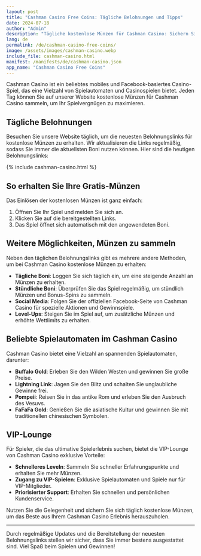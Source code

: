 ```yaml
---
layout: post
title: "Cashman Casino Free Coins: Tägliche Belohnungen und Tipps"
date: 2024-07-18
author: "Admin"
description: "Tägliche kostenlose Münzen für Cashman Casino: Sichern Sie sich Ihre 'Cashman Casino Free Coins' und 'cashman free coins' schnell und einfach – jeden Tag neue Links!"
lang: de
permalink: /de/cashman-casino-free-coins/
image: /assets/images/cashman-casino.webp
include_file: cashman-casino.html
manifest: /manifests/de/cashman-casino.json
app_name: "Cashman Casino Free Coins"
---
```


Cashman Casino ist ein beliebtes mobiles und Facebook-basiertes Casino-Spiel, das eine Vielzahl von Spielautomaten und Casinospielen bietet. Jeden Tag können Sie auf unserer Website kostenlose Münzen für Cashman Casino sammeln, um Ihr Spielvergnügen zu maximieren.

## Tägliche Belohnungen

Besuchen Sie unsere Website täglich, um die neuesten Belohnungslinks für kostenlose Münzen zu erhalten. Wir aktualisieren die Links regelmäßig, sodass Sie immer die aktuellsten Boni nutzen können. Hier sind die heutigen Belohnungslinks:

{% include cashman-casino.html %}

## So erhalten Sie Ihre Gratis-Münzen

Das Einlösen der kostenlosen Münzen ist ganz einfach:
1. Öffnen Sie Ihr Spiel und melden Sie sich an.
2. Klicken Sie auf die bereitgestellten Links.
3. Das Spiel öffnet sich automatisch mit den angewendeten Boni.

## Weitere Möglichkeiten, Münzen zu sammeln

Neben den täglichen Belohnungslinks gibt es mehrere andere Methoden, um bei Cashman Casino kostenlose Münzen zu erhalten:
- **Tägliche Boni**: Loggen Sie sich täglich ein, um eine steigende Anzahl an Münzen zu erhalten.
- **Stündliche Boni**: Überprüfen Sie das Spiel regelmäßig, um stündlich Münzen und Bonus-Spins zu sammeln.
- **Social Media**: Folgen Sie der offiziellen Facebook-Seite von Cashman Casino für spezielle Aktionen und Gewinnspiele.
- **Level-Ups**: Steigen Sie im Spiel auf, um zusätzliche Münzen und erhöhte Wettlimits zu erhalten.

## Beliebte Spielautomaten im Cashman Casino

Cashman Casino bietet eine Vielzahl an spannenden Spielautomaten, darunter:
- **Buffalo Gold**: Erleben Sie den Wilden Westen und gewinnen Sie große Preise.
- **Lightning Link**: Jagen Sie den Blitz und schalten Sie unglaubliche Gewinne frei.
- **Pompeii**: Reisen Sie in das antike Rom und erleben Sie den Ausbruch des Vesuvs.
- **FaFaFa Gold**: Genießen Sie die asiatische Kultur und gewinnen Sie mit traditionellen chinesischen Symbolen.

## VIP-Lounge

Für Spieler, die das ultimative Spielerlebnis suchen, bietet die VIP-Lounge von Cashman Casino exklusive Vorteile:
- **Schnelleres Leveln**: Sammeln Sie schneller Erfahrungspunkte und erhalten Sie mehr Münzen.
- **Zugang zu VIP-Spielen**: Exklusive Spielautomaten und Spiele nur für VIP-Mitglieder.
- **Priorisierter Support**: Erhalten Sie schnellen und persönlichen Kundenservice.

Nutzen Sie die Gelegenheit und sichern Sie sich täglich kostenlose Münzen, um das Beste aus Ihrem Cashman Casino Erlebnis herauszuholen.

---

Durch regelmäßige Updates und die Bereitstellung der neuesten Belohnungslinks stellen wir sicher, dass Sie immer bestens ausgestattet sind. Viel Spaß beim Spielen und Gewinnen!